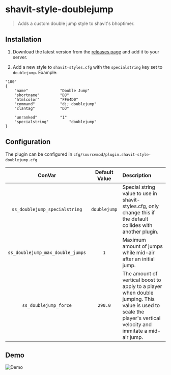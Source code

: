 # shavit-style-doublejump
> Adds a custom double jump style to shavit's bhoptimer.

## Installation
1. Download the latest version from the [releases page](https://github.com/strafe/shavit-style-doublejump/releases/latest) and add it to your server.

1. Add a new style to `shavit-styles.cfg` with the `specialstring` key set to `doublejump`. Example:
```
"100"
{
	"name"				"Double Jump"
	"shortname"			"DJ"
	"htmlcolor"			"FFA4D0"
	"command"			"dj; doublejump"
	"clantag"			"DJ"

	"unranked"			"1"
	"specialstring"			"doublejump"
}
```

## Configuration
The plugin can be configured in `cfg/sourcemod/plugin.shavit-style-doublejump.cfg`.

ConVar|Default Value|Description
:-:|:-:|:-
`ss_doublejump_specialstring`|`doublejump`|Special string value to use in shavit-styles.cfg, only change this if the default collides with another plugin.
`ss_doublejump_max_double_jumps`|`1`|Maximum amount of jumps while mid-air after an initial jump.
`ss_doublejump_force`|`290.0`|The amount of vertical boost to apply to a player when double jumping. This value is used to scale the player's vertical velocity and immitate a mid-air jump.

## Demo
![Demo](demo.gif)
